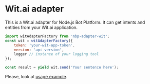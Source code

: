 # Wit.ai adapter
This is a Wit.ai adapter for Node.js Bot Platform. It can get intents and entities from your Wit.ai application.

```js
import witAdapterFactory from 'nbp-adapter-wit';
const wit = witAdapterFactory({
    token: 'your-wit-app-token',
    version: 'api-version',
    logger // instance of your logging tool
});

const result = yield wit.send('Your sentence here');
```

Please, look at [usage example](https://github.com/evilai/nodejs-bot-platform/blob/master/src/bot/skills/clusters/core/intents.js).